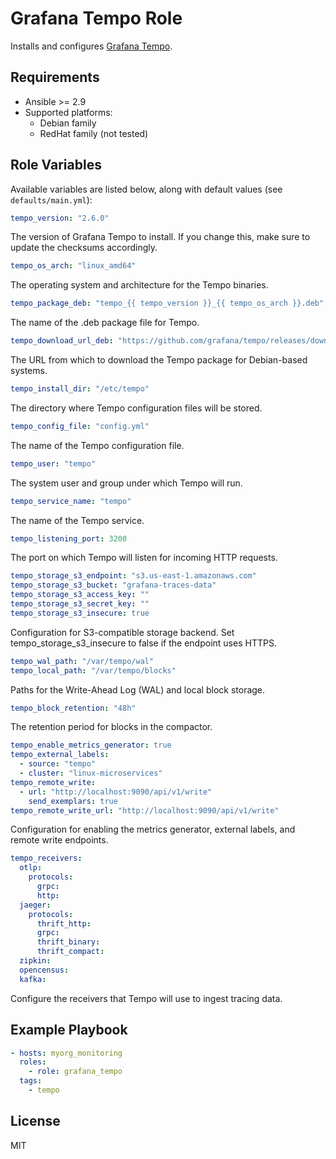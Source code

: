 # Grafana Tempo Role

Installs and configures [Grafana Tempo](https://grafana.com/oss/tempo/).

## Requirements
- Ansible >= 2.9
- Supported platforms:
  - Debian family
  - RedHat family (not tested)

## Role Variables
Available variables are listed below, along with default values (see `defaults/main.yml`):

```yaml
tempo_version: "2.6.0"
```
The version of Grafana Tempo to install. If you change this, make sure to update the checksums accordingly.

```yaml
tempo_os_arch: "linux_amd64"
```
The operating system and architecture for the Tempo binaries.

```yaml
tempo_package_deb: "tempo_{{ tempo_version }}_{{ tempo_os_arch }}.deb"
```
The name of the .deb package file for Tempo.

```yaml
tempo_download_url_deb: "https://github.com/grafana/tempo/releases/download/v{{ tempo_version }}/{{ tempo_package_deb }}"
```
The URL from which to download the Tempo package for Debian-based systems.

```yaml
tempo_install_dir: "/etc/tempo"
```
The directory where Tempo configuration files will be stored.

```yaml
tempo_config_file: "config.yml"
```
The name of the Tempo configuration file.

```yaml
tempo_user: "tempo"
```
The system user and group under which Tempo will run.

```yaml
tempo_service_name: "tempo"
```
The name of the Tempo service.

```yaml
tempo_listening_port: 3200
```
The port on which Tempo will listen for incoming HTTP requests.

```yaml
tempo_storage_s3_endpoint: "s3.us-east-1.amazonaws.com"
tempo_storage_s3_bucket: "grafana-traces-data"
tempo_storage_s3_access_key: ""
tempo_storage_s3_secret_key: ""
tempo_storage_s3_insecure: true
```
Configuration for S3-compatible storage backend. Set tempo_storage_s3_insecure to false if the endpoint uses HTTPS.

```yaml
tempo_wal_path: "/var/tempo/wal"
tempo_local_path: "/var/tempo/blocks"
```
Paths for the Write-Ahead Log (WAL) and local block storage.

```yaml
tempo_block_retention: "48h"
```
The retention period for blocks in the compactor.

```yaml
tempo_enable_metrics_generator: true
tempo_external_labels:
  - source: "tempo"
  - cluster: "linux-microservices"
tempo_remote_write:
  - url: "http://localhost:9090/api/v1/write"
    send_exemplars: true
tempo_remote_write_url: "http://localhost:9090/api/v1/write"
```
Configuration for enabling the metrics generator, external labels, and remote write endpoints.

```yaml
tempo_receivers:
  otlp:
    protocols:
      grpc:
      http:
  jaeger:
    protocols:
      thrift_http:
      grpc:
      thrift_binary:
      thrift_compact:
  zipkin:
  opencensus:
  kafka:
```
Configure the receivers that Tempo will use to ingest tracing data.

## Example Playbook
```yaml
- hosts: myorg_monitoring
  roles:
    - role: grafana_tempo
  tags:
    - tempo
```

## License
MIT